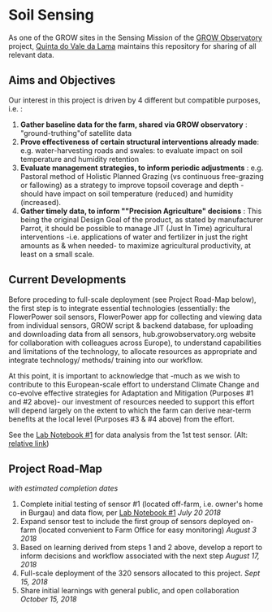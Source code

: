 # Soil Sensing
As one of the GROW sites in the Sensing Mission of the [GROW Observatory](https://growobservatory.org/) project, [Quinta do Vale da Lama](http://www.valedalama.net) maintains this repository for sharing of all relevant data.

## Aims and Objectives
Our interest in this project is driven by 4 different but compatible purposes, i.e. :

1. **Gather baseline data for the farm, shared via GROW observatory** : "ground-truthing"of satellite data
2. **Prove effectiveness of certain structural interventions already made**: e.g. water-harvesting roads and swales: to evaluate impact on soil temperature and humidity retention 
3. **Evaluate management strategies, to inform periodic adjustments** : e.g. Pastoral method of Holistic Planned Grazing (vs continuous free-grazing or fallowing) as a strategy to improve topsoil coverage and depth -should have impact on soil temperature (reduced) and humidity (increased).
4. **Gather timely data, to inform ""Precision Agriculture" decisions** : This being the original Design Goal of the product, as stated by manufacturer Parrot, it should be possible to manage JIT (Just In Time) agricultural interventions -i.e. applications of water and fertilizer in just the right amounts as & when needed- to maximize agricultural productivity, at least on a small scale.


## Current Developments
Before proceding to full-scale deployment (see Project Road-Map below), the first step is to integrate essential technologies (essentially: the FlowerPower soil sensors, FlowerPower app for collecting and viewing data from individual sensors, GROW script & backend database, for uploading and downloading data from all sensors, hub.growobservatory.org website for collaboration with colleagues across Europe), to understand capabilities and limitations of the technology, to allocate resources as appropriate and integrate technology/ methods/ training into our workflow.

At this point, it is important to acknowledge that -much as we wish to contribute to this European-scale effort to understand Climate Change and co-evolve effective strategies for Adaptation and Mitigation (Purposes #1 and #2 above)- our investment of resources needed to support this effort will depend largely on the extent to which the farm can derive near-term benefits at the local level (Purposes #3 & #4 above) from the effort.

See the [Lab Notebook #1](https://github.com/ludwa6/soil_sensing/blob/master/sensor_test1.ipynb) for data analysis from the 1st test sensor. (Alt: [relative link](/sensor_test1.ipynb))

## Project Road-Map
_with estimated completion dates_
1. Complete initial testing of sensor #1 (located off-farm, i.e. owner's home in Burgau) and data flow, per [Lab Notebook #1](https://github.com/ludwa6/soil_sensing/blob/master/sensor_test1.ipynb) _July 20 2018_
2. Expand sensor test to include the first group of sensors deployed on-farm (located convenient to Farm Office for easy monitoring) _August 3 2018_
3. Based on learning derived from steps 1 and 2 above, develop a report to inform decisions and workflow associated with the next step _August 17, 2018_ 
4. Full-scale deployment of the 320 sensors allocated to this project. _Sept 15, 2018_
5. Share initial learnings with general public, and open collaboration _October 15, 2018_

